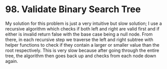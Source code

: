 # 98. Validate Binary Search Tree
My solution for this problem is just a very intuitive but slow solution; I use a recursive algorithm which checks if both left and right are valid first and if either is invalid return false with the base case being a null node. From there, in each recursive step we traverse the left and right subtree with helper functions to check if they contain a larger or smaller value than the root respectively.
This is very slow because after going through the entire tree, the algorithm then goes back up and checks from each node down again.
